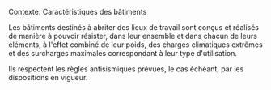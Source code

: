 Contexte: Caractéristiques des bâtiments

Les bâtiments destinés à abriter des lieux de travail sont conçus et réalisés de manière à pouvoir résister, dans leur ensemble et dans chacun de leurs éléments, à l'effet combiné de leur poids, des charges climatiques extrêmes et des surcharges maximales correspondant à leur type d'utilisation.

Ils respectent les règles antisismiques prévues, le cas échéant, par les dispositions en vigueur.